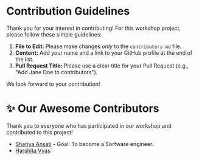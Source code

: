 # Contribution Guidelines

Thank you for your interest in contributing! For this workshop project, please follow these simple guidelines:

1.  **File to Edit:** Please make changes *only* to the `contributers.md` file.
2.  **Content:** Add your name and a link to your GitHub profile at the end of the list.
3.  **Pull Request Title:** Please use a clear title for your Pull Request (e.g., "Add Jane Doe to contributors").

We look forward to your contribution!

# ✨ Our Awesome Contributors

Thank you to everyone who has participated in our workshop and contributed to this project!

- [Shariya Ansati](https://github.com/shariyaansari) - Goal: To become a Sorfware engineer.
- [Harshita Vyas](https://github.com/Harshita460)`